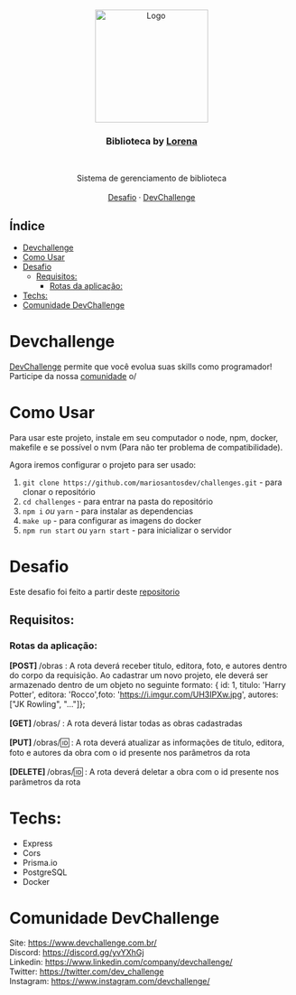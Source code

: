 <br />
<p align="center">
    <img src="https://i.pinimg.com/originals/dd/64/da/dd64da585bc57cb05e5fd4d8ce873f57.png" alt="Logo" width="200">

  <h3 align="center">Biblioteca by <a href="https://github.com/Lorenalgm">Lorena</a></h3>
 <br />
  <p align="center">
     Sistema de gerenciamento de biblioteca
       <br />
    <br />
    <a href="https://github.com/devchallenge-io/biblioteca-backend">Desafio</a>
    ·
    <a href="https://www.devchallenge.com.br/">DevChallenge</a>
  </p>
</p>

## Índice

- [Devchallenge](#devchallenge)
- [Como Usar](#como-usar)
- [Desafio](#desafio)
  - [Requisitos:](#requisitos)
    - [Rotas da aplicação:](#rotas-da-aplicação)
- [Techs:](#techs)
- [Comunidade DevChallenge](#comunidade-devchallenge)

# Devchallenge

<a href="https://devchallenge.now.sh/"> DevChallenge</a> permite que você evolua suas skills como programador! Participe da nossa <a href="https://discord.gg/yvYXhGj">comunidade</a> o/

# Como Usar

Para usar este projeto, instale em seu computador o node, npm, docker, makefile e se possível o nvm (Para não ter problema de compatibilidade).

Agora iremos configurar o projeto para ser usado:

1. `git clone https://github.com/mariosantosdev/challenges.git` - para clonar o repositório
2. `cd challenges` - para entrar na pasta do repositório
3. `npm i` _ou_ `yarn` - para instalar as dependencias
4. `make up` - para configurar as imagens do docker
5. `npm run start` _ou_ `yarn start` - para inicializar o servidor

# Desafio

Este desafio foi feito a partir deste [repositorio](https://github.com/devchallenge-io/biblioteca-backend)

## Requisitos:

### Rotas da aplicação:

<b>[POST] </b> /obras : A rota deverá receber titulo, editora, foto, e autores dentro do corpo da requisição. Ao cadastrar um novo projeto, ele deverá ser armazenado dentro de um objeto no seguinte formato: { id: 1, titulo: 'Harry Potter', editora: 'Rocco',foto: 'https://i.imgur.com/UH3IPXw.jpg', autores: ["JK Rowling", "..."]};<br><br>
<b>[GET] </b> /obras/ : A rota deverá listar todas as obras cadastradas<br><br>
<b>[PUT] </b> /obras/:id: : A rota deverá atualizar as informações de titulo, editora, foto e autores da obra com o id presente nos parâmetros da rota<br><br>
<b>[DELETE] </b> /obras/:id: : A rota deverá deletar a obra com o id presente nos parâmetros da rota<br>

# Techs:

- Express
- Cors
- Prisma.io
- PostgreSQL
- Docker

# Comunidade DevChallenge

Site: https://www.devchallenge.com.br/ <br>
Discord: https://discord.gg/yvYXhGj <br>
Linkedin: https://www.linkedin.com/company/devchallenge/<br>
Twitter: https://twitter.com/dev_challenge<br>
Instagram: https://www.instagram.com/devchallenge/<br>
